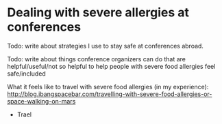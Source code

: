# Dealing with severe allergies at conferences

Todo: write about strategies I use to stay safe at conferences abroad.

Todo: write about things conference organizers can do that are helpful/useful/not so helpful to help people with severe food allergies feel safe/included


What it feels like to travel with severe food allergies (in my experience): http://blog.ibangspacebar.com/travelling-with-severe-food-allergies-or-space-walking-on-mars


- Trael
